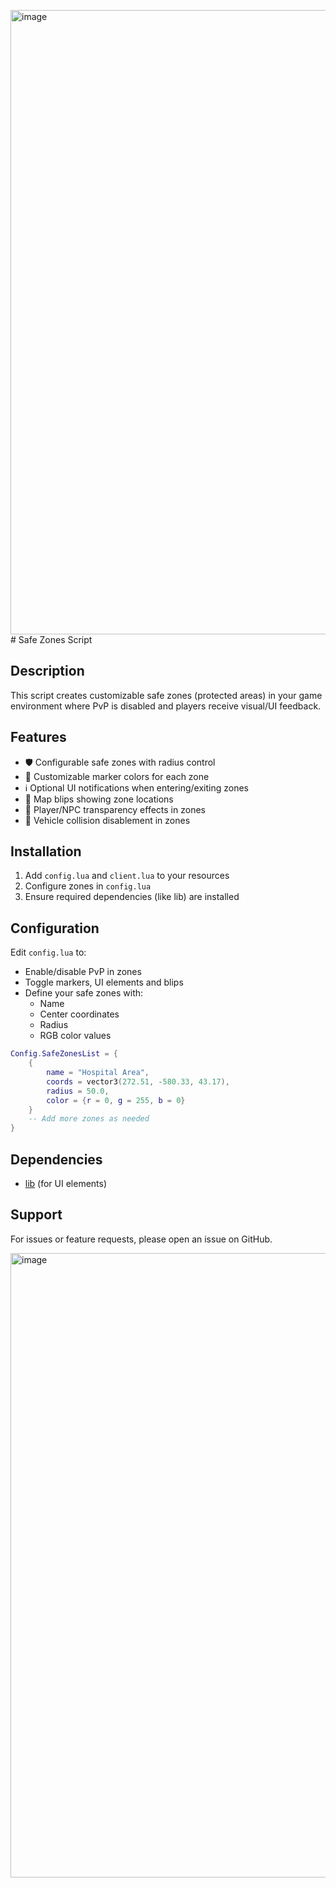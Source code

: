 <img width="1617" height="999" alt="image" src="https://github.com/user-attachments/assets/9bc1d21f-3467-4726-aa4d-61d8da10b3c2" /># Safe Zones Script

## Description
This script creates customizable safe zones (protected areas) in your game environment where PvP is disabled and players receive visual/UI feedback.

## Features
- 🛡️ Configurable safe zones with radius control
- 🎨 Customizable marker colors for each zone
- ℹ️ Optional UI notifications when entering/exiting zones
- 📍 Map blips showing zone locations
- 👥 Player/NPC transparency effects in zones
- 🚗 Vehicle collision disablement in zones

## Installation
1. Add `config.lua` and `client.lua` to your resources
2. Configure zones in `config.lua`
3. Ensure required dependencies (like lib) are installed

## Configuration
Edit `config.lua` to:
- Enable/disable PvP in zones
- Toggle markers, UI elements and blips
- Define your safe zones with:
  - Name
  - Center coordinates 
  - Radius
  - RGB color values

```lua
Config.SafeZonesList = {
    {
        name = "Hospital Area",
        coords = vector3(272.51, -580.33, 43.17),
        radius = 50.0,
        color = {r = 0, g = 255, b = 0}
    }
    -- Add more zones as needed
}
```

## Dependencies
- [lib](https://overextended.dev/) (for UI elements)

## Support
For issues or feature requests, please open an issue on GitHub.

<img width="1617" height="999" alt="image" src="https://github.com/user-attachments/assets/60079bce-0556-496e-907a-c38224e9ebe9" />


